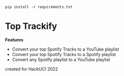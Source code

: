 
``pip install -r requirements.txt``

# Top Trackify

**Features**
- Convert your top Spotify Tracks to a YouTube playlist
- Convert your top Spotify Tracks to a Spotify playlist
- Convert any Spotify playlist to a YouTube playlist

created for HackUCI 2022
